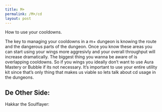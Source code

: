 ```yaml
---
title: M+
permalink: /M+/cd
layout: post
---
```


How to use your cooldowns.

The key to managing your cooldowns in a m+ dungeon is knowing the route and the dangerous parts of the dungeon. Once you know these areas you can start using your wings more aggresivly and your overall throughput will increase dramatically. The biggest thing you wanna be aware of is overlapping cooldowns. So if you wings you ideally don’t want to use Aura Mastery or Bubble if its not necessary. It’s important to use your entire utility kit since that’s only thing that makes us viable so lets talk about cd usage in the dungeons.

## **De Other Side:**

 Hakkar the Soulflayer:

